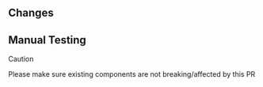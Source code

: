## Changes

<!--
### Describe what this PR does

- Short and concise, bullet points can help
- Screenshots if applicable can also help
-->


## Manual Testing

> [!CAUTION]
> Please make sure existing components are not breaking/affected by this PR
